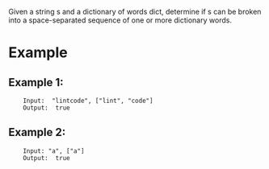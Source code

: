 Given a string s and a dictionary of words dict, determine if s can be broken into a space-separated sequence of one or more dictionary words.

# Example
## Example 1:
```
	Input:  "lintcode", ["lint", "code"]
	Output:  true
```
## Example 2:
```
	Input: "a", ["a"]
	Output:  true
```